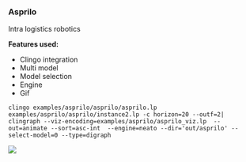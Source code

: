 ### Asprilo

Intra logistics robotics

**Features used:**
- Clingo integration
- Multi model
- Model selection
- Engine
- Gif

`clingo examples/asprilo/asprilo/asprilo.lp examples/asprilo/asprilo/instance2.lp -c horizon=20 --outf=2| clingraph --viz-encoding=examples/asprilo/asprilo_viz.lp  --out=animate --sort=asc-int  --engine=neato --dir='out/asprilo' --select-model=0 --type=digraph`

![](movie.gif)